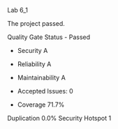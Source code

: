 Lab 6_1

The project passed.

Quality Gate Status - Passed

- Security A
- Reliability A
- Maintainability A

- Accepted Issues: 0 
- Coverage 71.7%

Duplication 0.0%
Security Hotspot 1

